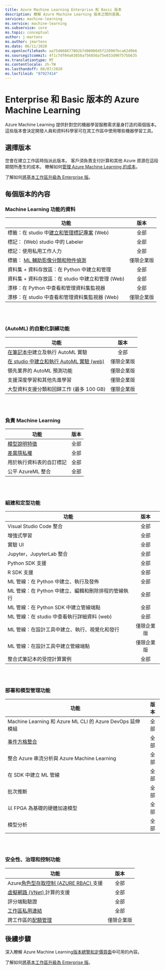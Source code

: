 ```yaml
---
title: Azure Machine Learning Enterprise 和 Basic 版本
description: 瞭解 Azure Machine Learning 版本之間的差異。
services: machine-learning
ms.service: machine-learning
ms.subservice: core
ms.topic: conceptual
author: j-martens
ms.author: jmartens
ms.date: 06/11/2020
ms.openlocfilehash: aa754868677802b7d0000045f22090fbca62d9b6
ms.sourcegitcommit: 4f1c7df04a03856a756856a75e033d90757bb635
ms.translationtype: MT
ms.contentlocale: zh-TW
ms.lasthandoff: 08/07/2020
ms.locfileid: "87927414"
---
```

# <a name="enterprise-and-basic-editions-of-azure-machine-learning"></a>Enterprise 和 Basic 版本的 Azure Machine Learning 

Azure Machine Learning 提供針對您的機器學習服務需求量身打造的兩個版本。 這些版本會決定開發人員和資料科學家可在其工作區中使用哪些機器學習工具。

## <a name="choose-an-edition"></a>選擇版本

您會在建立工作區時指派此版本。 客戶須負責支付計算和其他 Azure 資源在這段期間所產生的成本。 瞭解如何[管理 Azure Machine Learning 的成本](concept-plan-manage-cost.md)。

了解如何[將基本工作區升級為 Enterprise 版](how-to-manage-workspace.md#upgrade)。 

## <a name="whats-in-each-edition"></a>每個版本的內容

### <a name="data-for-machine-learning-capabilities"></a>Machine Learning 功能的資料  

| 功能                     | 版本                 |
|------------------------------------------------------------------------------------|:-----------:|
| 標籤：在 studio 中[建立和管理標記專案](tutorial-labeling.md) (Web)                                                 | 全部                     |
| 標記： (Web) studio 中的 Labeler                                    | 全部                     |
| 標記：使用私用工作人力                               | 全部                     |
| 標籤： [ML 輔助影像分類和物件偵測](how-to-label-images.md)                  | 僅限企業版 |
| 資料集 + 資料存放區：在 Python 中建立和管理                       | 全部                     |
| 資料集 + 資料存放區：在 studio 中建立和管理 (Web)                          | 全部                     |
| 漂移：在 Python 中查看和管理資料集監視器                           | 全部                     |
| 漂移：在 studio 中查看和管理資料集監視器 (Web)                             | 僅限企業版 |


<br/>
<br/>

### <a name="automated-training-capabilities-automl"></a> (AutoML) 的自動化訓練功能

| 功能    | 版本                 |
|------------------------------------------------------------------------------------|:-----------:|
| [在筆記本中](how-to-configure-auto-train.md)建立及執行 AutoML 實驗               | 全部                     |
| [在 studio 中建立和執行 AutoML 實驗 (web) ](how-to-use-automated-ml-for-ml-models.md)   | 僅限企業版 |
| 領先業界的 AutoML 預測功能             | 僅限企業版 |
| 支援深度學習和其他先進學習 | 僅限企業版 |
| 大型資料支援分類和回歸工作 (最多 100 GB)                      | 僅限企業版 |


<br/>
<br/>

### <a name="responsible-machine-learning"></a>負責 Machine Learning

| 功能    | 版本                 |
|------------------------------------------------------------------------------------|:-----------:|
| [模型說明特徵](how-to-machine-learning-interpretability-automl.md)                                              | 全部                     |
| [差異隱私權](how-to-differential-privacy.md)                          | 全部                     |
| 用於執行資料表的自訂標記    | 全部                     |
| 公平 AzureML 整合                                      | 全部                     |

<br/>
<br/>


### <a name="build-and-train-capabilities"></a>組建和定型功能

| 功能    | 版本                 |
|------------------------------------------------------------------------------------|:-----------:|
| Visual Studio Code 整合                                                     | 全部                     |
| 增強式學習                                                             | 全部                     |
| 實驗 UI                                                                 | 全部                     |
| Jupyter，JupyterLab 整合                                                    | 全部                     |
| Python SDK 支援                                                                 | 全部                     |
| R SDK 支援                                                                      | 全部                     |
| ML 管線：在 Python 中建立、執行及發佈                           | 全部                     |
| ML 管線：在 Python 中建立、編輯和刪除排程的管線執行| 全部                     |
| ML 管線：在 Python SDK 中建立管線端點                                   | 全部                     |
| ML 管線：在 studio 中查看執行詳細資料 (web)                                               | 全部                     |
| ML 管線：在設計工具中建立、執行、視覺化和發行                  | 僅限企業版 |
| ML 管線：在設計工具中建立管線端點 | 僅限企業版 |
| 整合式筆記本的受控計算實例                                 | 全部                     |


<br/>
<br/>

### <a name="deployment-and-model-management-capabilities"></a>部署和模型管理功能

| 功能                            | 版本                 |
|------------------------------------------------------------------------------------|:-----------:|
| Machine Learning 和 Azure ML CLI 的 Azure DevOps 延伸模組                 | 全部                     |
| [事件方格整合](how-to-use-event-grid.md)                                                             | 全部                     |
| 整合 Azure 串流分析與 Azure Machine Learning                       | 全部                     |
| 在 SDK 中建立 ML 管線                                                         | 全部                     |
| 批次推斷                                                                  | 全部                     |
| 以 FPGA 為基礎的硬體加速模型                                             | 全部                     |
| 模型分析                                                                    | 全部                     |

<br/>
<br/>

### <a name="security-governance-and-control-capabilities"></a>安全性、治理和控制功能

| 功能     | 版本                 |
|------------------------------------------------------------------------------------|:-----------:|
| Azure[角色型存取控制 (AZURE RBAC) ](how-to-assign-roles.md)支援                                           | 全部                     |
| [虛擬網路 (VNet) ](how-to-enable-virtual-network.md)計算的支援                                         | 全部                     |
| 評分端點驗證                                                    | 全部                     |
| [工作區私用連結](how-to-configure-private-link.md)                                                            | 全部                     |
| 跨工作區的[配額管理](how-to-manage-quotas.md)                                                 | 僅限企業版 |

## <a name="next-steps"></a>後續步驟

深入瞭解 Azure Machine Learning[版本總覽和定價頁面](https://azure.microsoft.com/pricing/details/machine-learning/)中可用的內容。 

了解如何[將基本工作區升級為 Enterprise 版](how-to-manage-workspace.md#upgrade)。 
